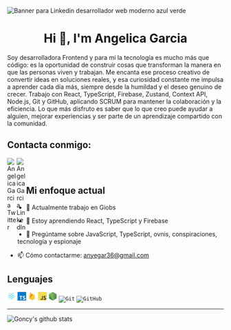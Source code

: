 
![Banner para Linkedin desarrollador web moderno azul verde](https://github.com/user-attachments/assets/93595059-f4d2-46f5-b349-14df195abffb)

<h1 align="center">Hi 👋, I'm Angelica Garcia</h1>
<p>Soy desarrolladora Frontend y para mí la tecnología es mucho más que código: es la oportunidad de construir cosas que transforman la manera en que las personas viven y trabajan. Me encanta ese proceso creativo de convertir ideas en soluciones reales, y esa curiosidad constante me impulsa a aprender cada día más, siempre desde la humildad y el deseo genuino de crecer. Trabajo con React, TypeScript, Firebase, Zustand, Context API, Node.js, Git y GitHub, aplicando SCRUM para mantener la colaboración y la eficiencia. Lo que más disfruto es saber que lo que creo puede ayudar a alguien, mejorar experiencias y ser parte de un aprendizaje compartido con la comunidad.</p>

## Contacta conmigo:

<a href="https://twitter.com/YessBl4ck" target="_blank">
  <img align="left" alt="Angelica Garcia Twitter" width="22px" src="https://icongr.am/fontawesome/twitter.svg?size=128&color=70c8ff" />
</a>
<a href="https://www.linkedin.com/in/angelica-garcia-osorio/" target="_blank">
  <img align="left" alt="Angelica Garcia LinkedIn" width="22px" src="https://icongr.am/fontawesome/linkedin.svg?size=128&color=70c8ff" />
</a>

<br />
<br />

## Mi enfoque actual

- 🔭 Actualmente trabajo en Giobs

- 🌱 Estoy aprendiendo React, TypeScript y Firebase

- 💬 Pregúntame sobre JavaScript, TypeScript, ovnis, conspiraciones, tecnología y espionaje

- 📫 Cómo contactarme: anyegar36@gmail.com

## Lenguajes

<code><img height="20" src="https://raw.githubusercontent.com/github/explore/80688e429a7d4ef2fca1e82350fe8e3517d3494d/topics/react/react.png" alt="React"></code>
<code><img height="20" src="https://raw.githubusercontent.com/github/explore/main/topics/typescript/typescript.png" alt="TypeScript"></code>
<code><img height="20" src="https://raw.githubusercontent.com/github/explore/80688e429a7d4ef2fca1e82350fe8e3517d3494d/topics/firebase/firebase.png" alt="Firebase"></code>
<code><img height="20" src="https://raw.githubusercontent.com/github/explore/80688e429a7d4ef2fca1e82350fe8e3517d3494d/topics/javascript/javascript.png" alt="JavaScript"></code>
<code><img height="20" src="https://raw.githubusercontent.com/github/explore/80688e429a7d4ef2fca1e82350fe8e3517d3494d/topics/nodejs/nodejs.png" alt="Node.js"></code>
<code><img height="20" src="https://cdn.jsdelivr.net/gh/devicons/devicon/icons/git/git-original.svg" alt="Git"></code>
<code><img height="20" src="https://github.githubassets.com/images/modules/logos_page/GitHub-Mark.png" alt="GitHub"></code>


---

![Goncy's github stats](https://github-readme-stats.vercel.app/api?username=yessblack&show_icons=true&hide_border=true)
